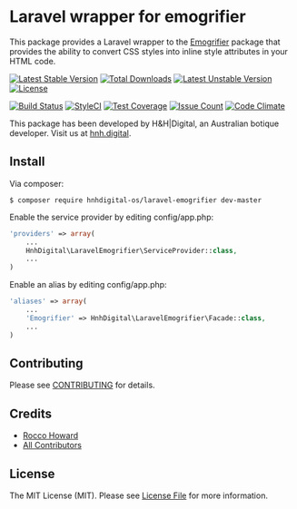 # Laravel wrapper for emogrifier

This package provides a Laravel wrapper to the [Emogrifier](https://github.com/jjriv/emogrifier) package that provides the ability to convert CSS styles into inline style attributes in your HTML code.

[![Latest Stable Version](https://poser.pugx.org/hnhdigital-os/laravel-emogrifier/v/stable.svg)](https://packagist.org/packages/hnhdigital-os/laravel-emogrifier) [![Total Downloads](https://poser.pugx.org/hnhdigital-os/laravel-emogrifier/downloads.svg)](https://packagist.org/packages/hnhdigital-os/laravel-emogrifier) [![Latest Unstable Version](https://poser.pugx.org/hnhdigital-os/laravel-emogrifier/v/unstable.svg)](https://packagist.org/packages/hnhdigital-os/laravel-emogrifier) [![License](https://poser.pugx.org/hnhdigital-os/laravel-emogrifier/license.svg)](https://packagist.org/packages/hnhdigital-os/laravel-emogrifier)

[![Build Status](https://travis-ci.org/hnhdigital-os/laravel-emogrifier.svg?branch=master)](https://travis-ci.org/hnhdigital-os/laravel-emogrifier) [![StyleCI](https://styleci.io/repos/x/shield?branch=master)](https://styleci.io/repos/x) [![Test Coverage](https://codeclimate.com/github/hnhdigital-os/laravel-emogrifier/badges/coverage.svg)](https://codeclimate.com/github/hnhdigital-os/laravel-emogrifier/coverage) [![Issue Count](https://codeclimate.com/github/hnhdigital-os/laravel-emogrifier/badges/issue_count.svg)](https://codeclimate.com/github/hnhdigital-os/laravel-emogrifier) [![Code Climate](https://codeclimate.com/github/hnhdigital-os/laravel-emogrifier/badges/gpa.svg)](https://codeclimate.com/github/hnhdigital-os/laravel-emogrifier)

This package has been developed by H&H|Digital, an Australian botique developer. Visit us at [hnh.digital](http://hnh.digital).

## Install

Via composer:

`$ composer require hnhdigital-os/laravel-emogrifier dev-master`

Enable the service provider by editing config/app.php:

```php
'providers' => array(
    ...
    HnhDigital\LaravelEmogrifier\ServiceProvider::class,
    ...
)
```

Enable an alias by editing config/app.php:

```php
'aliases' => array(
    ...
    'Emogrifier' => HnhDigital\LaravelEmogrifier\Facade::class,
    ...
)
```

## Contributing

Please see [CONTRIBUTING](https://github.com/hnhdigital-os/laravel-emogrifier/blob/master/CONTRIBUTING.md) for details.

## Credits

* [Rocco Howard](https://github.com/therocis)
* [All Contributors](https://github.com/hnhdigital-os/laravel-emogrifier/contributors)

## License

The MIT License (MIT). Please see [License File](https://github.com/hnhdigital-os/laravel-emogrifier/blob/master/LICENSE) for more information.
